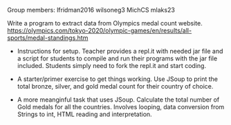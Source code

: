 Group members:  lfridman2016  wilsoneg3 MichCS mlaks23

Write a program to extract data from Olympics medal count website.
 https://olympics.com/tokyo-2020/olympic-games/en/results/all-sports/medal-standings.htm
 - Instructions for setup.
 Teacher provides a repl.it with needed jar file and a script for students to compile and run their programs with the jar file included. Students simply need to fork the repl.it and start coding.

 - A starter/primer exercise to get things working.
Use JSoup to print the total bronze, silver, and gold medal count for their country of choice.

 - A more meanginful task that uses JSoup.
 Calculate the total number of Gold medals for all the countries.
 Involves looping, data conversion from Strings to int, HTML reading and interpretation.
